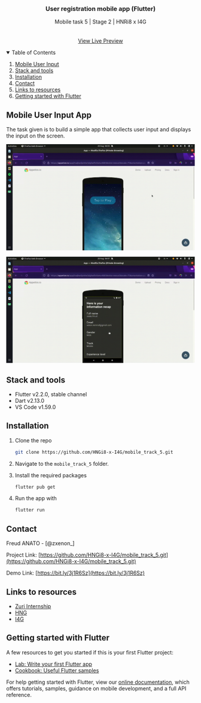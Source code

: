 <!-- PROJECT -->
<br />
<p align="center">
  <h3 align="center">User registration mobile app (Flutter)</h3>

  <p align="center">
    Mobile task 5 | Stage 2 | HNRi8 x I4G
    <br />
    <br />
    <br />
    <a href="https://bit.ly/3j1R6Sz">View Live Preview</a>
  </p>
</p>

<!-- TABLE OF CONTENTS -->
<details open="open">
  <summary>Table of Contents</summary>
  <ol>
    <li>
      <a href="#getting-started">Mobile User Input</a>
    </li>
    <li>
      <a href="#stack-and-tools">Stack and tools</a>
    </li>
    <li>
      <a href="#installation">Installation</a>
    </li>
    <li><a href="#contact">Contact</a></li>
    <li>
      <a href="#links-to-resources">Links to resources</a>
    </li>
    <li>
      <a href="#getting-started">Getting started with Flutter</a>
    </li>

  </ol>
</details>

## Mobile User Input App

The task given is to build a simple app that collects user input and displays the input on the screen.

![Form screen](demo/mobile_app.gif)

![Input overview screen](demo/mobile_app_2.gif)

## Stack and tools

- Flutter v2.2.0, stable channel
- Dart v2.13.0
- VS Code v1.59.0

## Installation

1. Clone the repo

   ```sh
   git clone https://github.com/HNGi8-x-I4G/mobile_track_5.git
   ```

2. Navigate to the `mobile_track_5` folder.

3. Install the required packages

   ```sh
   flutter pub get
   ```

4. Run the app with

   ```sh
   flutter run
   ```

## Contact

Freud ANATO - [@zxenon_]

Project Link: [https://github.com/HNGi8-x-I4G/mobile_track_5.git](https://github.com/HNGi8-x-I4G/mobile_track_5.git)

Demo Link: [https://bit.ly/3j1R6Sz](https://bit.ly/3j1R6Sz)

## Links to resources

- [Zuri Internship](https://internship.zuri.team/)
- [HNG](https://hng.tech/)
- [I4G](https://ingressive.org/)

## Getting started with Flutter

A few resources to get you started if this is your first Flutter project:

- [Lab: Write your first Flutter app](https://flutter.dev/docs/get-started/codelab)
- [Cookbook: Useful Flutter samples](https://flutter.dev/docs/cookbook)

For help getting started with Flutter, view our
[online documentation](https://flutter.dev/docs), which offers tutorials,
samples, guidance on mobile development, and a full API reference.

